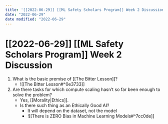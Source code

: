 ```yaml
---
title: '[[2022-06-29]] [[ML Safety Scholars Program]] Week 2 Discussion'
date: "2022-06-29"
date modified: "2022-06-29"
---
```


# [[2022-06-29]] [[ML Safety Scholars Program]] Week 2 Discussion
1. What is the basic premise of [[The Bitter Lesson]]?
	- ![[The Bitter Lesson#^0e3733]]
2. Are there tasks for which compute scaling hasn’t so far been enough to solve the problem?
	- Yes, [[Morality|Ethics]].
	- Is there such thing as an Ethically Good AI?
		- It will depend on the dataset, not the model
		- ![[There is ZERO Bias in Machine Learning Models#^7cc0de]]

